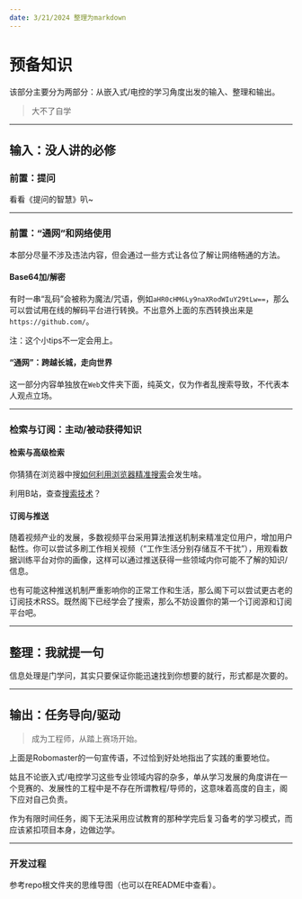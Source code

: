 ```yaml
---
date: 3/21/2024 整理为markdown
---
```


# 预备知识

该部分主要分为两部分：从嵌入式/电控的学习角度出发的输入、整理和输出。

> 大不了自学

---

## 输入：没人讲的必修

### 前置：提问

看看《提问的智慧》叭~

---

### 前置：“通网”和网络使用

本部分尽量不涉及违法内容，但会通过一些方式让各位了解让网络畅通的方法。

#### Base64加/解密

有时一串“乱码”会被称为魔法/咒语，例如``aHR0cHM6Ly9naXRodWIuY29tLw==``，那么可以尝试用在线的解码平台进行转换。不出意外上面的东西转换出来是``https://github.com/``。

注：这个小tips不一定会用上。

#### “通网”：跨越长城，走向世界

这一部分内容单独放在``Web``文件夹下面，纯英文，仅为作者乱搜索导致，不代表本人观点立场。

---

### **检索与订阅：主动/被动获得知识**

#### 检索与高级检索

你猜猜在浏览器中搜[如何利用浏览器精准搜索](https://blog.51cto.com/chaorenhuifei/1703734)会发生啥。

利用B站，查查[搜索技术]( https://www.bilibili.com/video/BV1yw411F7J1/?share_source=copy_web&vd_source=c6d4fa0fbfbe75658ff58ac3cab7f742)？

#### 订阅与推送

随着视频产业的发展，多数视频平台采用算法推送机制来精准定位用户，增加用户黏性。你可以尝试多刷工作相关视频（“工作生活分别存储互不干扰”），用观看数据训练平台对你的画像，这样可以通过推送获得一些领域内你可能不了解的知识/信息。

也有可能这种推送机制严重影响你的正常工作和生活，那么阁下可以尝试更古老的订阅技术RSS。既然阁下已经学会了搜索，那么不妨设置你的第一个订阅源和订阅平台吧。

---

## 整理：我就提一句

信息处理是门学问，其实只要保证你能迅速找到你想要的就行，形式都是次要的。

---

## 输出：任务导向/驱动

> 成为工程师，从踏上赛场开始。

上面是Robomaster的一句宣传语，不过恰到好处地指出了实践的重要地位。

姑且不论嵌入式/电控学习这些专业领域内容的杂多，单从学习发展的角度讲在一个竞赛的、发展性的工程中是不存在所谓教程/导师的，这意味着高度的自主，阁下应对自己负责。

作为有限时间任务，阁下无法采用应试教育的那种学完后复习备考的学习模式，而应该紧扣项目本身，边做边学。

---

### 开发过程

参考repo根文件夹的思维导图（也可以在README中查看）。